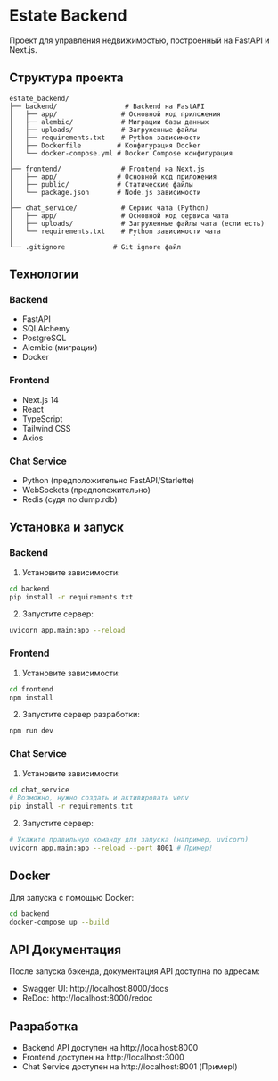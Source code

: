 # Estate Backend

Проект для управления недвижимостью, построенный на FastAPI и Next.js.

## Структура проекта

```
estate_backend/
├── backend/                 # Backend на FastAPI
│   ├── app/                # Основной код приложения
│   ├── alembic/            # Миграции базы данных
│   ├── uploads/            # Загруженные файлы
│   ├── requirements.txt    # Python зависимости
│   ├── Dockerfile         # Конфигурация Docker
│   └── docker-compose.yml # Docker Compose конфигурация
│
├── frontend/               # Frontend на Next.js
│   ├── app/               # Основной код приложения
│   ├── public/            # Статические файлы
│   └── package.json       # Node.js зависимости
│
├── chat_service/           # Сервис чата (Python)
│   ├── app/                # Основной код сервиса чата
│   ├── uploads/            # Загруженные файлы чата (если есть)
│   └── requirements.txt    # Python зависимости чата
│
└── .gitignore            # Git ignore файл
```

## Технологии

### Backend
- FastAPI
- SQLAlchemy
- PostgreSQL
- Alembic (миграции)
- Docker

### Frontend
- Next.js 14
- React
- TypeScript
- Tailwind CSS
- Axios

### Chat Service
- Python (предположительно FastAPI/Starlette)
- WebSockets (предположительно)
- Redis (судя по dump.rdb)

## Установка и запуск

### Backend

1. Установите зависимости:
```bash
cd backend
pip install -r requirements.txt
```

2. Запустите сервер:
```bash
uvicorn app.main:app --reload
```

### Frontend

1. Установите зависимости:
```bash
cd frontend
npm install
```

2. Запустите сервер разработки:
```bash
npm run dev
```

### Chat Service

1. Установите зависимости:
```bash
cd chat_service
# Возможно, нужно создать и активировать venv
pip install -r requirements.txt
```

2. Запустите сервер:
```bash
# Укажите правильную команду для запуска (например, uvicorn)
uvicorn app.main:app --reload --port 8001 # Пример!
```

## Docker

Для запуска с помощью Docker:

```bash
cd backend
docker-compose up --build
```

## API Документация

После запуска бэкенда, документация API доступна по адресам:
- Swagger UI: http://localhost:8000/docs
- ReDoc: http://localhost:8000/redoc

## Разработка

- Backend API доступен на http://localhost:8000
- Frontend доступен на http://localhost:3000
- Chat Service доступен на http://localhost:8001 (Пример!) 